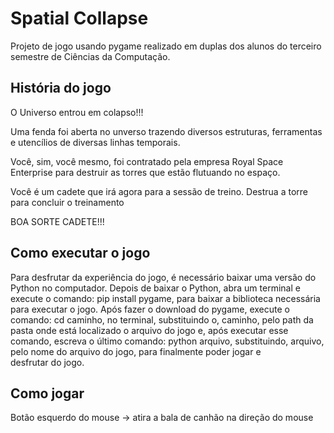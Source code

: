 # Spatial Collapse

Projeto de jogo usando pygame realizado em duplas dos alunos do terceiro semestre de Ciências da Computação. 

## História do jogo

O Universo entrou em colapso!!!

Uma fenda foi aberta no unverso trazendo diversos estruturas, ferramentas e utencílios de diversas linhas temporais.

Você, sim, você mesmo, foi contratado pela empresa Royal Space Enterprise para destruir as torres que estão flutuando no espaço.

Você é um cadete que irá agora para a sessão de treino. Destrua a torre para concluir o treinamento

BOA SORTE CADETE!!!

## Como executar o jogo

Para desfrutar da experiência do jogo, é necessário baixar uma versão do Python no computador. Depois de baixar o Python, abra um terminal e execute o comando: pip install pygame, para baixar a biblioteca necessária para executar o jogo. Após fazer o download do pygame, execute o comando: cd caminho, no terminal, substituindo o, caminho, pelo path da pasta onde está localizado o arquivo do jogo e, após executar esse comando, escreva o último comando: python arquivo, substituindo, arquivo, pelo nome do arquivo do jogo, para finalmente poder jogar e desfrutar do jogo.

## Como jogar

Botão esquerdo do mouse -> atira a bala de canhão na direção do mouse